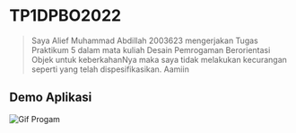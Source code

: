 # TP1DPBO2022

>Saya Alief Muhammad Abdillah 2003623 mengerjakan Tugas Praktikum 5 dalam mata kuliah Desain Pemrogaman Berorientasi Objek untuk keberkahanNya maka saya tidak melakukan kecurangan seperti yang telah dispesifikasikan. Aamiin

## Demo Aplikasi

![Gif Progam](https://github.com/aliefabdillah/TP1DPBO2022/blob/main/TP1DPBO2022/assets/demo-Aplikasi%20(1).gif)
